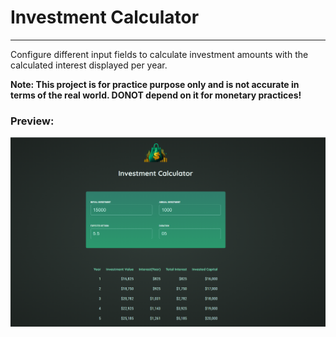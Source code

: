 # Investment Calculator

---

Configure different input fields to calculate investment amounts with the calculated interest displayed per year.

**Note: This project is for practice purpose only and is not accurate in terms of the real world. DONOT depend on it for monetary practices!**

### Preview:

![Preview](preview.png)
